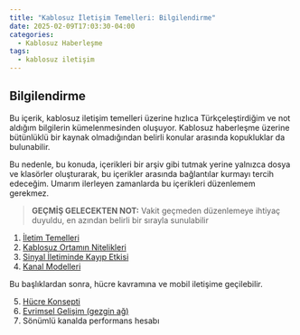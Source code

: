```yaml
---
title: "Kablosuz İletişim Temelleri: Bilgilendirme"
date: 2025-02-09T17:03:30-04:00
categories:
  - Kablosuz Haberleşme
tags:
  - kablosuz iletişim
---
```


## Bilgilendirme

Bu içerik, kablosuz iletişim temelleri üzerine hızlıca Türkçeleştirdiğim ve not aldığım bilgilerin kümelenmesinden oluşuyor. Kablosuz haberleşme üzerine bütünlüklü bir kaynak olmadığından belirli konular arasında kopukluklar da bulunabilir. 

Bu nedenle, bu konuda, içerikleri bir arşiv gibi tutmak yerine yalnızca dosya ve klasörler oluşturarak, bu içerikler arasında bağlantılar kurmayı tercih edeceğim. Umarım ilerleyen zamanlarda bu içerikleri düzenlemem gerekmez. 

>**GEÇMİŞ GELECEKTEN NOT:** Vakit geçmeden düzenlemeye ihtiyaç duyuldu, en azından belirli bir sırayla sunulabilir

1. [İletim Temelleri](/posts/wireless-communication-basics)
2. [Kablosuz Ortamın Nitelikleri](/posts/wireless-communication-wireless-environment)
3. [Sinyal İletiminde Kayıp Etkisi](/posts/wireless-communication-loss-models)
4. [Kanal Modelleri](/posts/wireless-communication-wireless-channel-models)

Bu başlıklardan sonra, hücre kavramına ve mobil iletişime geçilebilir.

5. [Hücre Konsepti](/posts/wireless-communication-cell-concept)
6. [Evrimsel Gelişim (gezgin ağ)](/posts/wireless-communication-evolution)
7. Sönümlü kanalda performans hesabı
